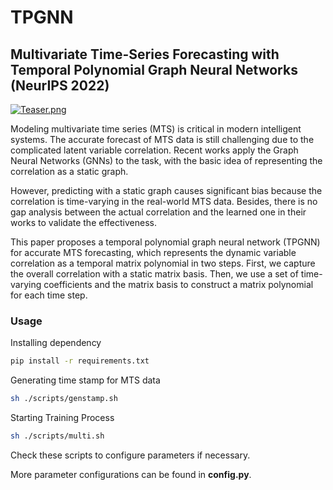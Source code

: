 # TPGNN

## Multivariate Time-Series Forecasting with Temporal Polynomial Graph Neural Networks (****NeurIPS 2022****)
[![Teaser.png](https://s1.ax1x.com/2023/06/14/pCng98f.png)](https://imgse.com/i/pCng98f)

Modeling multivariate time series (MTS) is critical in modern intelligent systems. The accurate forecast of MTS data is still challenging due to the complicated latent variable correlation. Recent works apply the Graph Neural Networks (GNNs) to the task, with the basic idea of representing the correlation as a static graph. 

However, predicting with a static graph causes significant bias because the correlation is time-varying in the real-world MTS data. Besides, there is no gap analysis between the actual correlation and the learned one in their works to validate the effectiveness. 

This paper proposes a temporal polynomial graph neural network (TPGNN) for accurate MTS forecasting, which represents the dynamic variable correlation as a temporal matrix polynomial in two steps. First, we capture the overall correlation with a static matrix basis. Then, we use a set of time-varying coefficients and the matrix basis to construct a matrix polynomial for each time step.

### Usage

Installing dependency

```bash
pip install -r requirements.txt
```

Generating time stamp for MTS data

```bash
sh ./scripts/genstamp.sh
```

Starting Training Process

```bash
sh ./scripts/multi.sh
```

Check these scripts to configure parameters if necessary.

More parameter configurations can be found in **config.py**.
